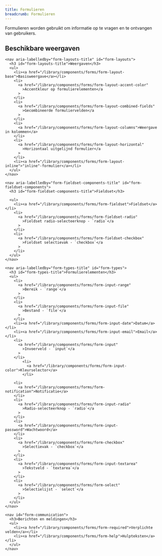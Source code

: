 ```yaml
---
title: Formulieren
breadcrumb: Formulieren
---
```


<p id="introduction">Formulieren worden gebruikt om informatie op te vragen en te ontvangen van
gebruikers.</p>

<section id="available-types">
  <h2>Beschikbare weergaven</h2>
  <div class="column-3">

    <nav aria-labelledby="form-layouts-title" id="form-layouts">
      <h3 id="form-layouts-title">Weergaven</h3>
      <ul>
        <li><a href="/library/components/forms/form-layout-base">Basisweergave</a></li>
        <li>
          <a href="/library/components/forms/form-layout-accent-color"
            >Accentkleur op formulierelementen</a
          >
        </li>
        <li>
          <a href="/library/components/forms/form-layout-combined-fields"
            >Gecombineerde formuliervelden</a
          >
        </li>
        <li>
          <a href="/library/components/forms/form-layout-columns">Weergave in kolommen</a>
        </li>
        <li>
          <a href="/library/components/forms/form-layout-horizontal"
            >Horizontaal uitgelijnd formulier</a
          >
        </li>
        <li><a href="/library/components/forms/form-layout-inline">"inline"-formulier</a></li>
      </ul>
    </nav>

    <nav aria-labelledby="form-fieldset-components-title" id="form-fieldset-components">
      <h3 id="form-fieldset-components-title">Fieldset</h3>

      <ul>
        <li><a href="/library/components/forms/form-fieldset">Fieldset</a></li>
        <li>
          <a href="/library/components/forms/form-fieldset-radio"
            >Fieldset radio-selecteerknop - `radio`</a
          >
        </li>
        <li>
          <a href="/library/components/forms/form-fieldset-checkbox"
            >Fieldset selectievak - `checkbox`</a
          >
        </li>
      </ul>
    </nav>

    <nav aria-labelledby="form-types-title" id="form-types">
      <h3 id="form-types-title">Formulierelementen</h3>
      <ul>
        <li>
          <a href="/library/components/forms/form-input-range"
            >Bereik - `range`</a
          >
        </li>
        <li>
          <a href="/library/components/forms/form-input-file"
            >Bestand - `file`</a
          >
        </li>
        <li><a href="/library/components/forms/form-input-date">Datum</a></li>
        <li><a href="/library/components/forms/form-input-email">Email</a></li>
        <li>
          <a href="/library/components/forms/form-input"
            >Invoerveld - `input`</a
          >
        </li>
            <li>
              <a href="/library/components/forms/form-input-color">Kleurselector</a>
            </li>
           
        <li>
          <a href="/library/components/forms/form-notification">Notificatie</a>
        </li>
        <li>
          <a href="/library/components/forms/form-input-radio"
            >Radio-selecteerknop - `radio`</a
          >
        </li>
        <li>
          <a href="/library/components/forms/form-input-password">Wachtwoord</a>
        </li>
        <li>
          <a href="/library/components/forms/form-checkbox"
            >Selectievak - `checkbox`</a
          >
        </li>
        <li>
          <a href="/library/components/forms/form-input-textarea"
            >Tekstveld - `textarea`</a
          >
        </li>
        <li>
          <a href="/library/components/forms/form-select"
            >Selectielijst - `select`</a
          >
        </li>
      </ul>
    </nav>

    <nav id="form-communication">
      <h3>Berichten en meldingen</h3>
      <ul>
        <li><a href="/library/components/forms/form-required">Verplichte velden</a></li>
        <li><a href="/library/components/forms/form-help">Hulpteksten</a></li>
      </ul>
    </nav>

  </div>
</section>
